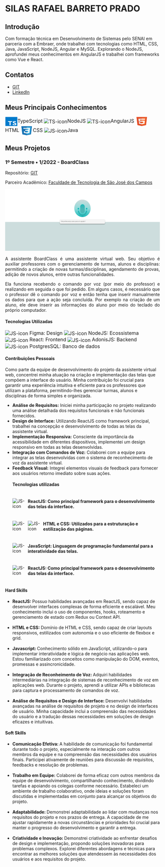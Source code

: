 # SILAS RAFAEL BARRETO PRADO

<link rel="stylesheet" type="text/css" href="styles.css">

## Introdução

Com formação técnica em Desenvolvimento de Sistemas pelo SENAI em parceria com a Embraer, onde trabalhei com tecnologias como HTML, CSS, Java, JavaScript, NodeJS, Angular e MySQL. Explorando o NodeJS, aprofundei meus conhecimentos em AngularJS e trabalhei com frameworks como Vue e React.

## Contatos

- [GIT](https://github.com/silasprd/)
- [LinkedIn](https://www.linkedin.com/in/silasprd/)

## Meus Principais Conhecimentos

<div style="display: inline_block; font-size: 16px;">
    <img align="center" alt="TS-icon" height="30" width="40" src="https://raw.githubusercontent.com/devicons/devicon/master/icons/typescript/typescript-plain.svg">TypeScript
    <img align="center" alt="TS-icon" height="30" width="40" src="https://cdn.jsdelivr.net/gh/devicons/devicon@latest/icons/nodejs/nodejs-original.svg">NodeJS
    <img align="center" alt="TS-icon" height="30" width="40" src="https://cdn.jsdelivr.net/gh/devicons/devicon/icons/angularjs/angularjs-original.svg">AngularJS
    <img align="center" alt="TS-icon" height="30" width="40" src="https://raw.githubusercontent.com/devicons/devicon/master/icons/html5/html5-original.svg">HTML
    <img align="center" alt="TS-icon" height="30" width="40" src="https://raw.githubusercontent.com/devicons/devicon/master/icons/css3/css3-original.svg">CSS
    <img align="center" alt="JS-icon" height="40" width="40" src="https://cdn.jsdelivr.net/gh/devicons/devicon@latest/icons/java/java-plain-wordmark.svg">Java
</div>

## Meus Projetos

### 1º Semestre • 1/2022 - BoardClass

Repositório: [GIT](https://www.git.com/silasprd/BoardClass)

<p align="justify">Parceiro Acadêmico: <a href="https://fatecsjc-prd.azurewebsites.net/">Faculdade de Tecnologia de São José dos Campos</a></p>

<img src="Semestre1/images/boardclass.jpeg" widht="600px" height="200px">

<p align="justify">A assistente BoardClass é uma assistente virtual web. Seu objetivo é auxiliar professores com o gerenciamento de turmas, alunos e disciplinas: permitindo a criação de novas turmas/disciplinas, agendamento de provas, adição de novos alunos, entre outras funcionalidades.</p>
<p align="justify">Ela funciona recebendo o comando por voz (por meio do professor) e realizando em seguida o que foi pedido. Em alguns casos, é necessário que o professor dê o comando por voz e então tenha que inserir manualmente os dados para que a ação seja concluída. Por exemplo na criação de um aluno, ele deve inserir as informações do aluno por meio do teclado do próprio computador.</p>

<!-- Fale sobre o projeto desenvolvido. Apresente a empresa parceira, o problema e a solução entregue pela equipe (mínimo de um parágrafo por item). Recomenda-se o uso de figuras (ou até mesmo vídeos) para ilustrar os principais projetos. -->

#### Tecnologias Utilizadas

<section style="display: inline_block; font-size: 16px;">
    <img align="center" alt="JS-icon" height="35" width="50" src="https://cdn.jsdelivr.net/gh/devicons/devicon@latest/icons/figma/figma-original.svg">
        Figma: Design
    <img align="center" alt="JS-icon" height="35" width="50" src="https://cdn.jsdelivr.net/gh/devicons/devicon@latest/icons/nodejs/nodejs-original.svg">
        NodeJS: Ecossistema
    <img align="center" alt="JS-icon" height="35" width="50" src="https://cdn.jsdelivr.net/gh/devicons/devicon@latest/icons/react/react-original.svg">
        React: Frontend
    <img align="center" alt="JS-icon" height="35" width="50" src="https://cdn.jsdelivr.net/gh/devicons/devicon@latest/icons/adonisjs/adonisjs-original.svg">
        AdonisJS: Backend
    <img align="center" alt="JS-icon" height="35" width="50" src="https://cdn.jsdelivr.net/gh/devicons/devicon@latest/icons/postgresql/postgresql-original.svg">
        PostgresSQL: Banco de dados
    </div>
</section>

#### Contribuições Pessoais

<section>
    <p>Como parte da equipe de desenvolvimento do projeto da assistente virtual web, concentrei minha atuação na criação e implementação das telas que compõem a interface do usuário. Minha contribuição foi crucial para garantir uma experiência intuitiva e eficiente para os professores que utilizam a plataforma, permitindo-lhes gerenciar turmas, alunos e disciplinas de forma simples e organizada.</p>
    <ul>
        <li><b>Análise de Requisitos:</b> Iniciei minha participação no projeto realizando uma análise detalhada dos requisitos funcionais e não funcionais fornecidos.</li>
        <li><b>Design de Interface:</b> Utilizando ReactJS como framework principal, trabalhei na concepção e desenvolvimento de todas as telas da assistente virtual.</li>
        <li><b>Implementação Responsiva:</b> Consciente da importância da acessibilidade em diferentes dispositivos, implementei um design responsivo em todas as telas desenvolvidas.</li>
        <li><b>Integração com Comandos de Voz:</b> Colaborei com a equipe para integrar as telas desenvolvidas com o sistema de reconhecimento de voz da assistente virtual.</li>
        <li><b>Feedback Visual:</b> Integrei elementos visuais de feedback para fornecer aos usuários retorno imediato sobre suas ações.</li>
    </ul>
    <ul style="list-style: none;">
        <h4>Tecnologias utilizadas</h4>
        <li>
            <div style="display: flex; align-items:center;">
                <img alt="JS-icon" height="35" width="50" src="https://cdn.jsdelivr.net/gh/devicons/devicon@latest/icons/react/react-original.svg">
                <h4>ReactJS: Como principal framework para o desenvolvimento das telas da interface.</h4>
            </div>
        </li>
        <li>
            <div style="display: flex; align-items:center;">
                <img alt="JS-icon" height="35" width="50" src="https://cdn.jsdelivr.net/gh/devicons/devicon@latest/icons/html5/html5-original.svg">
                <img alt="JS-icon" height="35" width="50" src="https://cdn.jsdelivr.net/gh/devicons/devicon@latest/icons/css3/css3-original.svg">
                <h4>HTML e CSS: Utilizados para a estruturação e estilização das páginas.</h4>
            </div>
        </li>
        <li>
            <div style="display: flex; align-items:center;">
                <img alt="JS-icon" height="35" width="50" src="https://cdn.jsdelivr.net/gh/devicons/devicon@latest/icons/javascript/javascript-original.svg">
                <h4>JavaScript: Linguagem de programação fundamental para a interatividade das telas.</h4>
            </div>
        </li>
        <li>
            <div style="display: flex; align-items:center;">
                <img alt="JS-icon" height="35" width="50" src="https://cdn.jsdelivr.net/gh/devicons/devicon@latest/icons/react/react-original.svg">
                <h4>ReactJS: Como principal framework para o desenvolvimento das telas da interface.</h4>
            </div>
        </li>
    </ul>
</section>
<!-- 
Apresente suas contribuições no projeto. Foque nas funcionalidades em que você mais atuou. Descreva sua atuação em detalhes, especificando que tecnologias você utilizou. -->

#### Hard Skills

<section>
    <ul>
        <li><b>ReactJS: </b> Possuo habilidades avançadas em ReactJS, sendo capaz de desenvolver interfaces complexas de forma eficiente e escalável. Meu conhecimento inclui o uso de componentes, hooks, roteamento e gerenciamento de estado com Redux ou Context API.</li><br>
        <li><b>HTML e CSS: </b>Domínio de HTML e CSS, sendo capaz de criar layouts responsivos, estilizados com autonomia e o uso eficiente de flexbox e grid.</li><br>
        <li><b>Javascript: </b>Conhecimento sólido em JavaScript, utilizando-o para implementar interatividade e lógica de negócio nas aplicações web. Estou familiarizado com conceitos como manipulação do DOM, eventos, promessas e assincronicidade.</li><br>
        <li><b>Integração de Reconheimento de Voz: </b> Adquiri habilidades intermediárias na integração de sistemas de reconhecimento de voz em aplicações web. Durante o projeto, aprendi a utilizar APIs e bibliotecas para captura e processamento de comandos de voz.</li><br>
        <li><b>Análise de Requisitos e Design de Interface: </b>Desenvolvi habilidades avançadas na análise de requisitos de projeto e no design de interfaces de usuário. Minha capacidade inclui a compreensão das necessidades do usuário e a tradução dessas necessidades em soluções de design eficazes e intuitivas.</li>
    </ul>
</section>

<!-- Apresente as hard skills que você utilizou/desenvolveu durante o projeto e o nível de proficiência alcançado. Exemplo: CSS - Sei fazer com autonomia -->

#### Soft Skills

<section>
    <ul>
        <li><b>Comunicação Efetiva: </b>A habilidade de comunicação foi fundamental durante todo o projeto, especialmente na interação com outros membros da equipe e na compreensão das necessidades dos usuários finais. Participei ativamente de reuniões para discussão de requisitos, feedbacks e resolução de problemas.</li><br>
        <li><b>Trabalho em Equipe: </b>Colaborei de forma eficaz com outros membros da equipe de desenvolvimento, compartilhando conhecimento, dividindo tarefas e apoiando os colegas conforme necessário. Estabeleci um ambiente de trabalho colaborativo, onde ideias e soluções foram discutidas e implementadas em conjunto para alcançar os objetivos do projeto.</li><br>
        <li><b>Adaptabilidade: </b>Demonstrei adaptabilidade ao lidar com mudanças nos requisitos do projeto e nos prazos de entrega. A capacidade de me ajustar rapidamente a novas circunstâncias e prioridades foi crucial para manter o progresso do desenvolvimento e garantir a entrega.</li><br>
        <li><b>Criatividade e Inovação: </b>Demonstrei criatividade ao enfrentar desafios de design e implementação, propondo soluções inovadoras para problemas complexos. Explorei diferentes abordagens e técnicas para encontrar as melhores soluções que atendessem às necessidades dos usuários e aos requisitos do projeto.</li>
    </ul>
</section>
<!-- Apresente as soft skills que você utilizou/desenvolveu durante o projeto e em quais situações elas foram fundamentais. Exemplo: Comunicação - Precisei exercitar minhas habilidades de comunicação para viabilizar as reuniões semanais levando em conta as disponibilidades dos membros, que não cursavam as mesmas disciplinas. -->

<!-- ### Em 2022-1
Mesmo formato

### Em 2022-2
Mesmo formato

### Em 2023-1
Mesmo formato

### Em 2023-2
Mesmo formato -->
